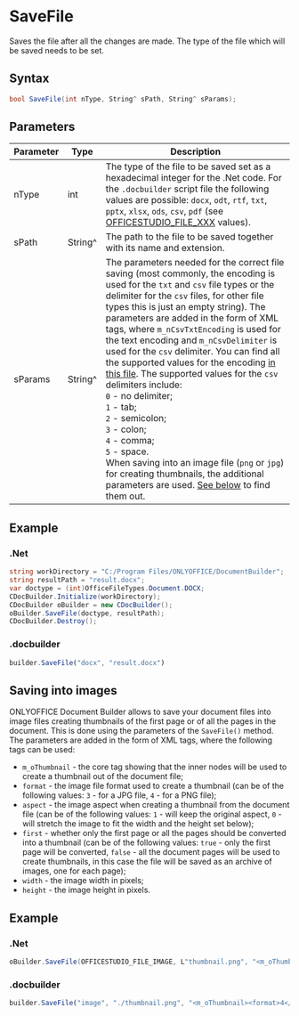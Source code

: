 # SaveFile

Saves the file after all the changes are made. The type of the file which will be saved needs to be set.

## Syntax

```cs
bool SaveFile(int nType, String^ sPath, String^ sParams);
```

## Parameters

| Parameter | Type    | Description                                                                                                                                                                                                                                                                                                                                                                                                                                                                                                                                                                                                                                                                                                                                                                                                                                                                             |
| --------- | ------- | --------------------------------------------------------------------------------------------------------------------------------------------------------------------------------------------------------------------------------------------------------------------------------------------------------------------------------------------------------------------------------------------------------------------------------------------------------------------------------------------------------------------------------------------------------------------------------------------------------------------------------------------------------------------------------------------------------------------------------------------------------------------------------------------------------------------------------------------------------------------------------------- |
| nType     | int     | The type of the file to be saved set as a hexadecimal integer for the .Net code. For the `.docbuilder` script file the following values are possible: `docx`, `odt`, `rtf`, `txt`, `pptx`, `xlsx`, `ods`, `csv`, `pdf` (see [OFFICESTUDIO\_FILE\_XXX](../../../builder-app/overview.md#format-types) values).                                                                                                                                                                                                                                                                                                                                                                                                                                                                                                                                                                         |
| sPath     | String^ | The path to the file to be saved together with its name and extension.                                                                                                                                                                                                                                                                                                                                                                                                                                                                                                                                                                                                                                                                                                                                                                                                                  |
| sParams   | String^ | The parameters needed for the correct file saving (most commonly, the encoding is used for the `txt` and `csv` file types or the delimiter for the `csv` files, for other file types this is just an empty string). The parameters are added in the form of XML tags, where `m_nCsvTxtEncoding` is used for the text encoding and `m_nCsvDelimiter` is used for the `csv` delimiter. You can find all the supported values for the encoding [in this file](https://github.com/ONLYOFFICE/server/blob/master/Common/sources/commondefines.js). The supported values for the `csv` delimiters include:<br/>`0` - no delimiter;<br/>`1` - tab;<br/>`2` - semicolon;<br/>`3` - colon;<br/>`4` - comma;<br/>`5` - space.<br/>When saving into an image file (`png` or `jpg`) for creating thumbnails, the additional parameters are used. [See below](#saving-into-images) to find them out. |

## Example

### .Net

```cs
string workDirectory = "C:/Program Files/ONLYOFFICE/DocumentBuilder";
string resultPath = "result.docx";
var doctype = (int)OfficeFileTypes.Document.DOCX;
CDocBuilder.Initialize(workDirectory);
CDocBuilder oBuilder = new CDocBuilder();
oBuilder.SaveFile(doctype, resultPath);
CDocBuilder.Destroy();
```

### .docbuilder

```ts
builder.SaveFile("docx", "result.docx")
```

## Saving into images

ONLYOFFICE Document Builder allows to save your document files into image files creating thumbnails of the first page or of all the pages in the document. This is done using the parameters of the `SaveFile()` method. The parameters are added in the form of XML tags, where the following tags can be used:

- `m_oThumbnail` - the core tag showing that the inner nodes will be used to create a thumbnail out of the document file;
- `format` - the image file format used to create a thumbnail (can be of the following values: `3` - for a JPG file, `4` - for a PNG file);
- `aspect` - the image aspect when creating a thumbnail from the document file (can be of the following values: `1` - will keep the original aspect, `0` - will stretch the image to fit the width and the height set below);
- `first` - whether only the first page or all the pages should be converted into a thumbnail (can be of the following values: `true` - only the first page will be converted, `false` - all the document pages will be used to create thumbnails, in this case the file will be saved as an archive of images, one for each page);
- `width` - the image width in pixels;
- `height` - the image height in pixels.

## Example

### .Net

```cs
oBuilder.SaveFile(OFFICESTUDIO_FILE_IMAGE, L"thumbnail.png", "<m_oThumbnail><format>4</format><aspect>1</aspect><first>false</first><width>1000</width><height>1000</height></m_oThumbnail>");
```

### .docbuilder

```ts
builder.SaveFile("image", "./thumbnail.png", "<m_oThumbnail><format>4</format><aspect>1</aspect><first>false</first><width>1000</width><height>1000</height></m_oThumbnail>")
```
